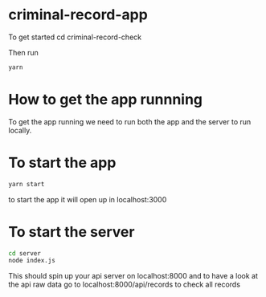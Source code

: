 # criminal-record-app

To get started cd criminal-record-check

Then run 
```bash
yarn  
```

# How to get the app runnning
To get the app running we need to run both the app and the server to run locally. 

# To start the app

```bash
yarn start 
```
to start the app it will open up in localhost:3000

    

# To start the server

```bash
cd server
node index.js
```

This should spin up your api server on localhost:8000 and to have a look at the api raw data go to localhost:8000/api/records to check all records
